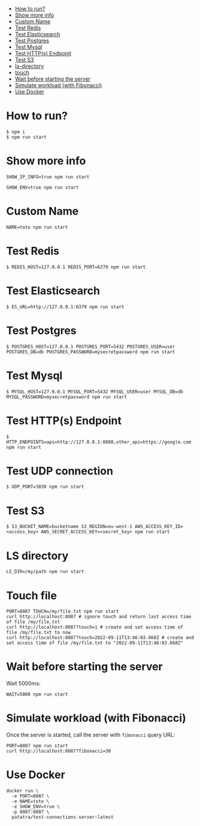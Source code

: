 - [How to run?](#how-to-run-)
- [Show more info](#show-more-info)
- [Custom Name](#custom-name)
- [Test Redis](#test-redis)
- [Test Elasticsearch](#test-elasticsearch)
- [Test Postgres](#test-postgres)
- [Test Mysql](#test-mysql)
- [Test HTTP(s) Endpoint](#test-http-s--endpoint)
- [Test S3](#test-s3)
- [ls-directory](#ls-directory)
- [touch](#touch-file)
- [Wait before starting the server](#wait-before-starting-the-server)
- [Simulate workload (with Fibonacci)](#simulate-workload--with-fibonacci-)
- [Use Docker](#use-docker)

# How to run?

```
$ npm i
$ npm run start
```

# Show more info

```
SHOW_IP_INFO=true npm run start
```

```
SHOW_ENV=true npm run start
```

# Custom Name

```
NAME=toto npm run start
```

# Test Redis

```
$ REDIS_HOST=127.0.0.1 REDIS_PORT=6379 npm run start
```

# Test Elasticsearch

```
$ ES_URL=http://127.0.0.1:6379 npm run start
```

# Test Postgres

```
$ POSTGRES_HOST=127.0.0.1 POSTGRES_PORT=5432 POSTGRES_USER=user POSTGRES_DB=db POSTGRES_PASSWORD=mysecretpassword npm run start
```

# Test Mysql

```
$ MYSQL_HOST=127.0.0.1 MYSQL_PORT=5432 MYSQL_USER=user MYSQL_DB=db MYSQL_PASSWORD=mysecretpassword npm run start
```

# Test HTTP(s) Endpoint

```
$ HTTP_ENDPOINTS=api=http://127.0.0.1:8080,other_api=https://google.com npm run start
```

# Test UDP connection

```
$ UDP_PORT=3030 npm run start
```

# Test S3

```
$ S3_BUCKET_NAME=bucketname S3_REGION=eu-west-1 AWS_ACCESS_KEY_ID=<access_key> AWS_SECRET_ACCESS_KEY=<secret_key> npm run start
```

# LS directory

```
LS_DIR=/my/path npm run start
```

# Touch file

```
PORT=8087 TOUCH=/my/file.txt npm run start
curl http://localhost:8087 # ignore touch and return last access time of file /my/file.txt
curl http://localhost:8087?touch=1 # create and set access time of file /my/file.txt to now
curl http://localhost:8087?touch=2022-09-11T13:46:03.668Z # create and set access time of file /my/file.txt to "2022-09-11T13:46:03.668Z"
```

# Wait before starting the server

Wait 5000ms:
```
WAIT=5000 npm run start
```

# Simulate workload (with Fibonacci)

Once the server is started, call the server with `fibonacci` query URL:

```
PORT=8087 npm run start
curl http://localhost:8087?fibonacci=30
```

# Use Docker

```
docker run \
  -e PORT=8087 \
  -e NAME=toto \
  -e SHOW_ENV=true \
  -p 8087:8087 \
  patatra/test-connections-server:latest
```